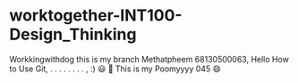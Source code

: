 # worktogether-INT100-Design_Thinking
Workkingwithdog
this is my branch Methatpheem 68130500063, Hello How to Use Git, . . . . . . . . , :) 😃 🥱
This is my Poomyyyy 045 😄 
